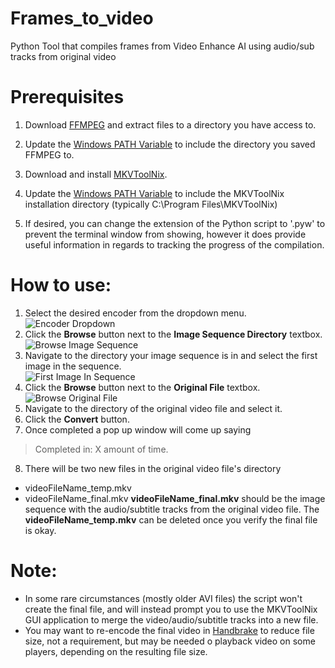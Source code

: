 # Frames_to_video
Python Tool that compiles frames from Video Enhance AI using audio/sub tracks from original video

# Prerequisites
1. Download [FFMPEG](https://ffmpeg.org/download.html) and extract files to a directory you have access to.

2. Update the [Windows PATH Variable](https://www.computerhope.com/issues/ch000549.htm) to include the directory
you saved FFMPEG to.

3. Download and install [MKVToolNix](https://mkvtoolnix.download/downloads.html).
4. Update the [Windows PATH Variable](https://www.computerhope.com/issues/ch000549.htm) to include the MKVToolNix
installation directory (typically C:\Program Files\MKVToolNix\)
5. If desired, you can change the extension of the Python script to '.pyw' to prevent the terminal window from showing,
however it does provide useful information in regards to tracking the progress of the compilation.

# How to use:
1. Select the desired encoder from the dropdown menu.<br>
![Encoder Dropdown](https://imgur.com/jB1kC1R.png)<br>
2. Click the <b>Browse</b> button next to the <b>Image Sequence Directory</b>
textbox.<br>
![Browse Image Sequence](https://imgur.com/IxSg2NE.png)<br>
3. Navigate to the directory your image sequence is in and select the first image in the sequence.<br>
![First Image In Sequence](https://imgur.com/uJv9RDq.png)<br>
4. Click the <b>Browse</b> button next to the <b>Original File</b>
textbox.<br>
![Browse Original File](https://imgur.com/1eg7mDP.png)<br>
5. Navigate to the directory of the original video file and select it.
6. Click the <b>Convert</b> button.
7. Once completed a pop up window will come up saying
> Completed in: X amount of time.
8. There will be two new files in the original video file's directory
- videoFileName_temp.mkv
- videoFileName_final.mkv
<b>videoFileName_final.mkv</b> should be the image sequence with the audio/subtitle tracks from the original video file.
The <b>videoFileName_temp.mkv</b> can be deleted once you verify the final file is okay.

# Note:
- In some rare circumstances (mostly older AVI files) the script won't create the final file, and will instead prompt
you to use the MKVToolNix GUI application to merge the video/audio/subtitle tracks into a new file.
- You may want to re-encode the final video in [Handbrake](https://handbrake.fr/downloads.php) to reduce file size, 
not a requirement, but may be needed o playback video on some players, depending on the resulting file size.
